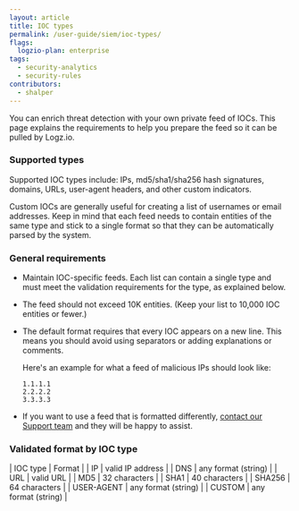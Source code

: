 ```yaml
---
layout: article
title: IOC types
permalink: /user-guide/siem/ioc-types/
flags:
  logzio-plan: enterprise
tags:
  - security-analytics
  - security-rules
contributors:
  - shalper
---
```


You can enrich threat detection with your own private feed of IOCs.
This page explains the requirements to help you prepare the feed so it can be pulled by Logz.io.

### Supported types

Supported IOC types include: IPs, md5/sha1/sha256 hash signatures, domains, URLs, user-agent headers, and other custom indicators.

Custom IOCs are generally useful for creating a list of usernames or email addresses. Keep in mind that each feed needs to contain entities of the same type and stick to a single format so that they can be automatically parsed by the system.

### General requirements

* Maintain IOC-specific feeds. Each list can contain a single type and must meet the validation requirements for the type, as explained below.
* The feed should not exceed 10K entities. (Keep your list to 10,000 IOC entities or fewer.)
* The default format requires that every IOC appears on a new line. This means you should avoid using separators or adding explanations or comments.

  Here's an example for what a feed of malicious IPs should look like:

  ```
  1.1.1.1
  2.2.2.2
  3.3.3.3
  ```
* If you want to use a feed that is formatted differently, <a class="intercom-launch" href="mailto:help@logz.io">contact our Support team</a> and they will be happy to assist.


### Validated format by IOC type

| IOC type | Format |
| IP | valid IP address |
| DNS | any format (string) |
| URL  | valid URL |
| MD5 | 32 characters |
| SHA1 | 40 characters |
| SHA256 | 64 characters |
| USER-AGENT | any format (string)  |
| CUSTOM | any format (string)  |
